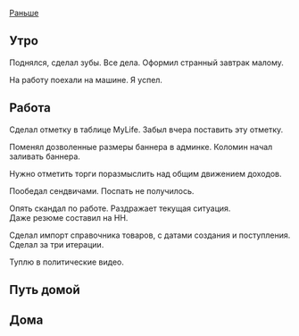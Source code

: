 [Раньше](2019.11.11.md)
## Утро
Поднялся, сделал зубы. Все дела. Оформил странный завтрак малому.

На работу поехали на машине. Я успел.
## Работа
Сделал отметку в таблице MyLife. Забыл вчера поставить эту отметку.

Поменял дозволенные размеры баннера в админке. Коломин начал заливать баннера.

Нужно отметить торги поразмыслить над общим движением доходов.

Пообедал сендвичами.
Поспать не получилось.

Опять скандал по работе. Раздражает текущая ситуация.  
Даже резюме составил на HH.

Сделал импорт справочника товаров, с датами создания и поступления. Сделал за три итерации.

Туплю в политические видео.
## Путь домой
## Дома
